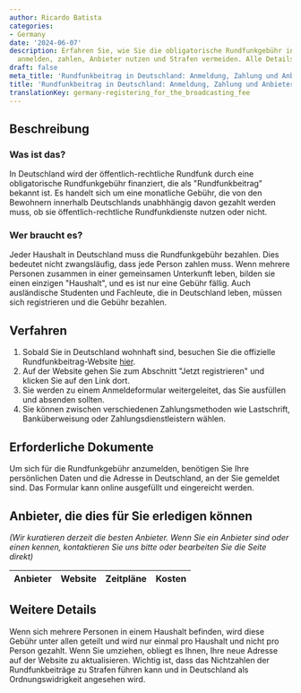 ```yaml
---
author: Ricardo Batista
categories:
- Germany
date: '2024-06-07'
description: Erfahren Sie, wie Sie die obligatorische Rundfunkgebühr in Deutschland
  anmelden, zahlen, Anbieter nutzen und Strafen vermeiden. Alle Details hier!
draft: false
meta_title: 'Rundfunkbeitrag in Deutschland: Anmeldung, Zahlung und Anbieter'
title: 'Rundfunkbeitrag in Deutschland: Anmeldung, Zahlung und Anbieter'
translationKey: germany-registering_for_the_broadcasting_fee
---
```



## Beschreibung
### Was ist das?
In Deutschland wird der öffentlich-rechtliche Rundfunk durch eine obligatorische Rundfunkgebühr finanziert, die als "Rundfunkbeitrag" bekannt ist. Es handelt sich um eine monatliche Gebühr, die von den Bewohnern innerhalb Deutschlands unabhhängig davon gezahlt werden muss, ob sie öffentlich-rechtliche Rundfunkdienste nutzen oder nicht.

### Wer braucht es?
Jeder Haushalt in Deutschland muss die Rundfunkgebühr bezahlen. Dies bedeutet nicht zwangsläufig, dass jede Person zahlen muss. Wenn mehrere Personen zusammen in einer gemeinsamen Unterkunft leben, bilden sie einen einzigen "Haushalt", und es ist nur eine Gebühr fällig. Auch ausländische Studenten und Fachleute, die in Deutschland leben, müssen sich registrieren und die Gebühr bezahlen.

## Verfahren
1. Sobald Sie in Deutschland wohnhaft sind, besuchen Sie die offizielle Rundfunkbeitrag-Website [hier](https://www.rundfunkbeitrag.de/welcome/englisch/index_ger.html).
2. Auf der Website gehen Sie zum Abschnitt "Jetzt registrieren" und klicken Sie auf den Link dort.
3. Sie werden zu einem Anmeldeformular weitergeleitet, das Sie ausfüllen und absenden sollten.
4. Sie können zwischen verschiedenen Zahlungsmethoden wie Lastschrift, Banküberweisung oder Zahlungsdienstleistern wählen.

## Erforderliche Dokumente
Um sich für die Rundfunkgebühr anzumelden, benötigen Sie Ihre persönlichen Daten und die Adresse in Deutschland, an der Sie gemeldet sind. Das Formular kann online ausgefüllt und eingereicht werden.

## Anbieter, die dies für Sie erledigen können

_(Wir kuratieren derzeit die besten Anbieter. Wenn Sie ein Anbieter sind oder einen kennen, kontaktieren Sie uns bitte oder bearbeiten Sie die Seite direkt)_

| Anbieter | Website | Zeitpläne | Kosten |
| --------------- | --------------- | :-------------: | :-------------: |


## Weitere Details
Wenn sich mehrere Personen in einem Haushalt befinden, wird diese Gebühr unter allen geteilt und wird nur einmal pro Haushalt und nicht pro Person gezahlt. Wenn Sie umziehen, obliegt es Ihnen, Ihre neue Adresse auf der Website zu aktualisieren. Wichtig ist, dass das Nichtzahlen der Rundfunkbeiträge zu Strafen führen kann und in Deutschland als Ordnungswidrigkeit angesehen wird.
